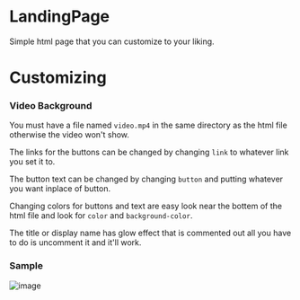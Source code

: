 # LandingPage
Simple html page that you can customize to your liking.

# Customizing
### Video Background
You must have a file named `video.mp4` in the same directory as the html file otherwise the video won't show.

The links for the buttons can be changed by changing `link` to whatever link you set it to. 

The button text can be changed by changing `button` and putting whatever you want inplace of button.

Changing colors for buttons and text are easy look near the bottem of the html file and look for `color` and `background-color`.

The title or display name has glow effect that is commented out all you have to do is uncomment it and it'll work.

### Sample
![image](https://user-images.githubusercontent.com/38990407/130178347-cf9597cc-a808-4528-a4e9-351c73128d9e.png)
